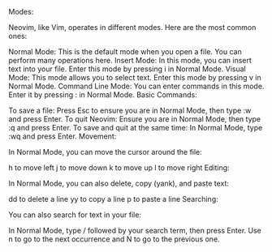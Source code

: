 Modes:

Neovim, like Vim, operates in different modes. Here are the most common ones:

Normal Mode: This is the default mode when you open a file. You can perform many operations here.
Insert Mode: In this mode, you can insert text into your file. Enter this mode by pressing i in Normal Mode.
Visual Mode: This mode allows you to select text. Enter this mode by pressing v in Normal Mode.
Command Line Mode: You can enter commands in this mode. Enter it by pressing : in Normal Mode.
Basic Commands:

To save a file: Press Esc to ensure you are in Normal Mode, then type :w and press Enter.
To quit Neovim: Ensure you are in Normal Mode, then type :q and press Enter.
To save and quit at the same time: In Normal Mode, type :wq and press Enter.
Movement:

In Normal Mode, you can move the cursor around the file:

h to move left
j to move down
k to move up
l to move right
Editing:

In Normal Mode, you can also delete, copy (yank), and paste text:

dd to delete a line
yy to copy a line
p to paste a line
Searching:

You can also search for text in your file:

In Normal Mode, type / followed by your search term, then press Enter. Use n to go to the next occurrence and N to go to the previous one.
